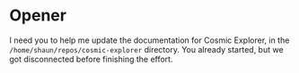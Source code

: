 # Opener

I need you to help me update the documentation for Cosmic Explorer, in the `/home/shaun/repos/cosmic-explorer` directory.
You already started, but we got disconnected before finishing the effort.

